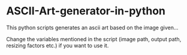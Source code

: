 # ASCII-Art-generator-in-python

This python scripts generates an ascii art based on the image given...

Change the variables mentioned in the script (image path, output path, resizing factors etc.) if you want to use it.
